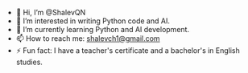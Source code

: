 - 👋 Hi, I’m @ShalevQN
- 👀 I’m interested in writing Python code and AI.
- 🌱 I’m currently learning Python and AI development.
- 📫 How to reach me: shalevch1@gmail.com
- ⚡ Fun fact: I have a teacher's certificate and a bachelor's in English studies.

<!---
ShalevQN/ShalevQN is a ✨ special ✨ repository because its `README.md` (this file) appears on your GitHub profile.
You can click the Preview link to take a look at your changes.
--->
